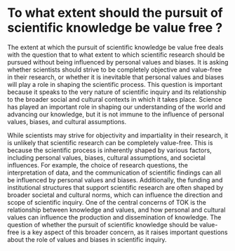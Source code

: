 # To what extent should the pursuit of scientific knowledge be value free ?

The extent at which the pursuit of scientific knowledge be value free deals with the question that to what extent to which scientific research should be pursued without being influenced by personal values and biases. It is asking whether scientists should strive to be completely objective and value-free in their research, or whether it is inevitable that personal values and biases will play a role in shaping the scientific process.  This question is important because it speaks to the very nature of scientific inquiry and its relationship to the broader social and cultural contexts in which it takes place. Science has played an important role in shaping our understanding of the world and advancing our knowledge, but it is not immune to the influence of personal values, biases, and cultural assumptions.

While scientists may strive for objectivity and impartiality in their research, it is unlikely that scientific research can be completely value-free. This is because the scientific process is inherently shaped by various factors, including personal values, biases, cultural assumptions, and societal influences. For example, the choice of research questions, the interpretation of data, and the communication of scientific findings can all be influenced by personal values and biases. Additionally, the funding and institutional structures that support scientific research are often shaped by broader societal and cultural norms, which can influence the direction and scope of scientific inquiry. One of the central concerns of TOK is the relationship between knowledge and values, and how personal and cultural values can influence the production and dissemination of knowledge. The question of whether the pursuit of scientific knowledge should be value-free is a key aspect of this broader concern, as it raises important questions about the role of values and biases in scientific inquiry.
